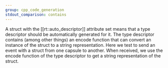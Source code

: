 ```yaml
---
group: cpp_code_generation
stdout_comparison: contains
---
```

A struct with the [[rt::auto_descriptor]] attribute set means that a type descriptor should be automatically generated for it. The type descriptor contains (among other things) an encode function that can convert an instance of the struct to a string representation. Here we test to send an event with a struct from one capsule to another. When received, we use the encode function of the type descriptor to get a string representation of the struct.